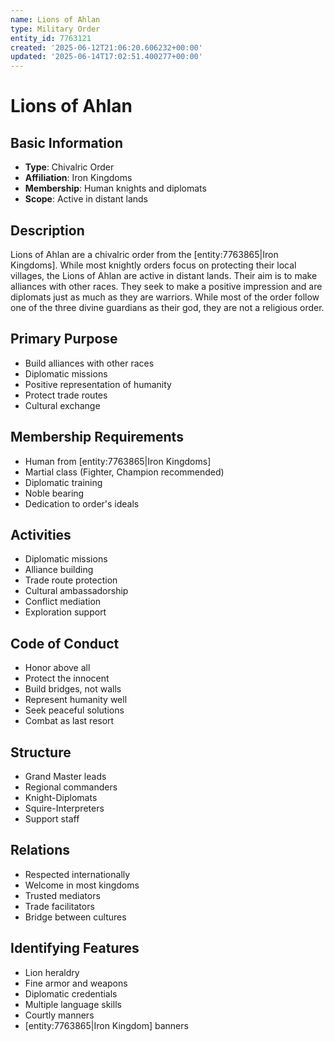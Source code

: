 ```yaml
---
name: Lions of Ahlan
type: Military Order
entity_id: 7763121
created: '2025-06-12T21:06:20.606232+00:00'
updated: '2025-06-14T17:02:51.400277+00:00'
---
```


# Lions of Ahlan

## Basic Information
- **Type**: Chivalric Order
- **Affiliation**: Iron Kingdoms
- **Membership**: Human knights and diplomats
- **Scope**: Active in distant lands

## Description
Lions of Ahlan are a chivalric order from the [entity:7763865|Iron Kingdoms]. While most knightly orders focus on protecting their local villages, the Lions of Ahlan are active in distant lands. Their aim is to make alliances with other races. They seek to make a positive impression and are diplomats just as much as they are warriors. While most of the order follow one of the three divine guardians as their god, they are not a religious order.

## Primary Purpose
- Build alliances with other races
- Diplomatic missions
- Positive representation of humanity
- Protect trade routes
- Cultural exchange

## Membership Requirements
- Human from [entity:7763865|Iron Kingdoms]
- Martial class (Fighter, Champion recommended)
- Diplomatic training
- Noble bearing
- Dedication to order's ideals

## Activities
- Diplomatic missions
- Alliance building
- Trade route protection
- Cultural ambassadorship
- Conflict mediation
- Exploration support

## Code of Conduct
- Honor above all
- Protect the innocent
- Build bridges, not walls
- Represent humanity well
- Seek peaceful solutions
- Combat as last resort

## Structure
- Grand Master leads
- Regional commanders
- Knight-Diplomats
- Squire-Interpreters
- Support staff

## Relations
- Respected internationally
- Welcome in most kingdoms
- Trusted mediators
- Trade facilitators
- Bridge between cultures

## Identifying Features
- Lion heraldry
- Fine armor and weapons
- Diplomatic credentials
- Multiple language skills
- Courtly manners
- [entity:7763865|Iron Kingdom] banners